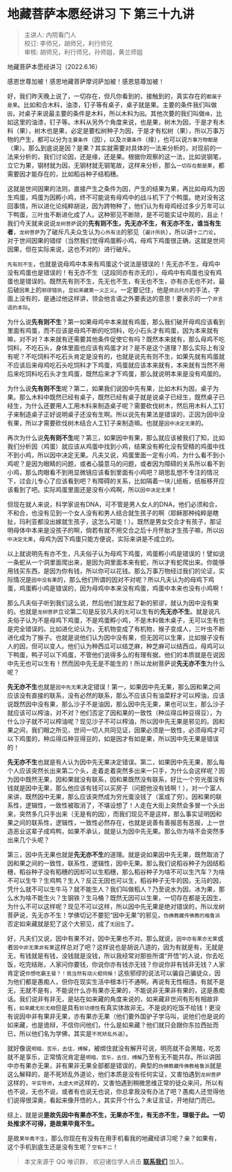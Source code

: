 # 地藏菩萨本愿经讲习 下 第三十九讲

> 主讲人: 内院看门人 <br />
> 校订: 李师兄，胡师兄，利行师兄 <br />
> 审核: 胡师兄，利行师兄，孙师姐，黄兰师姐 <br />

地藏菩萨本愿经讲习（2022.6.16）

感恩世尊加被！感恩地藏菩萨摩诃萨加被！感恩慈尊加被！

好，我们昨天晚上说了，一切存在，但凡你看到的，接触到的，真实存在的`都属于是果`。比如和合木料，油漆，钉子等有桌子，桌子就是果。主要的条件我们叫做`因`，对桌子来说最主要的条件是木料，所以木料为`因`。其他次要的我们叫做`缘`，比如这里的油漆，钉子等。木料从另外个角度来说，也是果，树木为因，于是才有木料（果），树木也是果，必定是要松树种子为因，于是才有松树（果），所以万事万物的产生，都可以分为`主要条件`（因），以及`次要条件`（缘），也可以说`万事万物都是`（果）。那么到底说是因？是果？其实就需要对具体的一法来分析的，对现前的一法来分析的，我们讨论因，还是缘，还是果。根据你观察的这一法，比如说钢笔，立它为果，钢材就为因，无钢材就无钢笔故，这样来分析，那么`一切存在都是果`，都需要因才能存在的，比如稻谷种子结稻穗。

这就是世间因果的法则，直接产生之条件为因，产生的结果为果，再比如母鸡为因生鸡蛋，鸡蛋为因孵小鸡，终不可能说有母鸡中的战斗机下了个鸭蛋。绝对没有这回事情，所以进化论纯粹胡说，因为跨物种了，他们认为有母鸡经过多少万年可以下鸭蛋，三叶虫不断进化成了人。这种邪见不断除，是不可能实证中观的，且止！我们今天就来说说`龙树菩萨`说的**先有则不生，先无亦不生，有无亦不生，谁当有生者**，`龙树菩萨`为了破斥凡夫众生认为`心外有法`的邪见（`遍计所执`），所以讲`十二门论`，对于世间因果的错缪（当然我们觉得鸡蛋孵小鸡，母鸡下鸡蛋很正确，这就是世间因果，但在实际来说，这也不对的）进行破斥。

`先有则不生`，也就是说母鸡中本来有鸡蛋这个说法是错误的！先无亦不生，母鸡中没有鸡蛋也是错误的！有无亦不生（这段同亦有亦无的），母鸡中有鸡蛋也没有鸡蛋也是错误的。既然先有则不生，先无也不生，有无也不生，亦有亦无也不对，最后破`因果`上的`邪缪错执`，`显如来藏第一义正义`。一定要记住，他是`烘云托月`的手法，字面上没有的，是通过他这样讲，领会他言语之外要表达的意思！要表示的一个`非言语的本际`。

为什么说**先有则不生**？第一如果母鸡中本来就有鸡蛋，那么我们破开母鸡应该看到里面有鸡蛋，而不应该是母鸡不断的吃饲料，吃小石头才有鸡蛋，因为本来就有嘛，对不对？本来就有还需要其他条件促使它有吗？既然本来就有，那么母鸡不吃饲料，不吃石头，身体里面也应该有鸡蛋才对？是不是这个道理？那么实际上有没有呢？不吃饲料不吃石头肯定是没有的，也就是说先有则不生，如果先就有鸡蛋就不应该后来母鸡吃石头吃饲料才下鸡蛋，鸡蛋就应该本来就有，本来就有当然不用后来吃饲料吃石头才生鸡蛋，既然后来才下鸡蛋，那么就说明本来是没有鸡蛋的。

为什么说**先有则不生**呢？第二，如果我们说因中先有果，比如木料为因，桌子为果。那么木料中既然已经有桌子，既然已经有桌子就是说桌子已经生，既然桌子已经生，为什么还要用人工用木料来制造桌子呢？需要砍伐树木，然后用木料人工钉子来制造桌子正好说明桌子还没有生啊。所以说先有果法是错误的，正因为因中没有果，所以才需要砍伐树木结合人工钉子来制造嘛。也就是`因中决定无果`的。

再次为什么说**先有则不生**呢？第三，如果因中有果，那么就应该被我们了知，比如我们分析因（鸡蛋）就应该从鸡蛋中找到小鸡，结果没有孵化没有受精的鸡蛋中找不到小鸡，所以因中决定无果。凡夫又说，鸡蛋里面一定有小鸡，为什么看不到小鸡呢？是因为眼睛的问题，或者心猿意马的问题，或者因为障碍的关系所以看不到小鸡，那么肉眼看不到用显微镜应该看到里面有小鸡吧？胡思乱想不专注的情况下，过会儿专心了应该看到吧？有障碍的关系，比如隔着一块儿纸板，纸板移开应该看到了吧。实际鸡蛋里面还是没有小鸡啊，所以`因中决定无果`！

但现在就人来说，科学家说有DNA，可不管是男人女人的DNA，他们必须和合，不和合，也没有见到一个女人没有和男人结合就生孩子的啊（耶稣那种纯粹是瞎扯，玛利亚都没出嫁就生孩子，这怎么可能！）。既然是男女交合才有孩子，那证明母体中本来是没孩子的啊，倘若有就不用交合之后十月怀胎才生孩子嘛，所以`因中决定无果`，母鸡为因下鸡蛋只能方便说，实际来讲是不成立的。

以上就说明先有亦不生，凡夫俗子认为母鸡下鸡蛋，鸡蛋孵小鸡是错误的！譬如说一条蛇从一个洞里面爬出来，是因为洞里面本来有蛇，所以才有蛇爬出来。你能够用钱买东西，是因为你有钱，所以你可以花钱。那么万事万物经过我们的论证，实际情况是`因中没有果`的，那么他们所谓的因对不对呢？所以凡夫认为的母鸡下鸡蛋，鸡蛋孵小鸡是错误的，因为母鸡中本来没有鸡蛋，鸡蛋中本来也没有小鸡啊！

那么凡夫俗子听到我们这么说，然后他们就生起了新的邪谬，就认为因中没有果的。也就是`龙树菩萨`立论第二句是反驳凡夫的`无`可以生有的**先无亦不生**。就是说凡夫俗子认为不是母鸡下鸡蛋，不是鸡蛋孵小鸡，不是木料做木桌子，无可以生有也是完全错误的。比如进化论认为，无机物变成了有机物，猴子变成人，三叶虫不断进化成为了猴子。也就是说他们认为因中没有果，但无因可以生果，比如猴子没有人的因，但可以变人。他们认为种西瓜可以结芝麻，种芝麻可以结西瓜，母鸡可以下鸭蛋，鸭子可以下鸡蛋，不管他们说得多么的有理有据，他们的本质就是在说因中先无也可以生有！然而因中先无是不能生的！所以龙树菩萨说**先无亦不生**为什么呢？

**先无亦不生**也就是`因中先无果`决定错误！第一，如果因中先无果，那么因和果之间应该没有直接的联系，没有必然的联系，那么不应该只有油菜籽才可以榨油，应该说既然因中没有果，那么沙子不是油因，那么因中先无果，果也可以生，那么沙子就应该可以榨油，对不对？他们否定了因和果的一致性（种瓜得瓜种豆得豆），为什么沙子就不可以榨油呢？现见沙子不可以榨油，所以因中先无果是邪见的。因和果之间，我们眼之所见，世间一切人共同见证，因果必须是一致性，必须母鸡才可以下鸡蛋的，种瓜得瓜种豆得豆的，如是因才有如是果，所以因中先无果是错误的！

**先无亦不生**也就是有人认为因中先无果决定错误。第二，如果因中先无果，那么每个人应该突然长出来第二个头，走着走着突然多出来一只手，为什么会这样呢？因为因中既然无果，因和果就没有联系，因和果既然没有联系，好比一个穷光蛋没有钱就是因中无果，那么他应该有钱可以买房子（问题他没有钱啊！），对一个富人来讲，既然因中无果，那么应该突然成为穷光蛋没钱了（富成了穷）。因和果的联系性，逻辑性，一致性被取消了，不堪设想了！人走在大街上突然会多冒一个头出来，突然多几只手出来（无是有的因），而我们现见不是这样，那么事实证明因和果之间的联系性，逻辑性，一致性必然存在，也就是说善有善报恶有恶报，上一世造恶业这辈子成鸡鸭，如果不承认，就是认为因中先无果。那么你为啥不会突然多出来几个头呢？

第三，因中先无果也就是**先无亦不生**的道理。就是说如果因中先无果，既然取消了因和果之间的一致性，联系性，逻辑性，因中无果。那么我们说稻谷种子为因结稻穗，稻谷种子没有稻穗的因却可以生稻穗，那么稻谷种子为啥不可以生汽车？为啥不可以生牛？生鸡鸭？生人？反正无因也可以生，稻谷种子无牛的因，无马的因，凭什么就不可以生牛马？就不能生人？我们叫做稻人？乃至说水为因，冰为果，那么水为啥不能生火？生钢铁？生马桶？既然无因可以生果，一切存在都是无因生，为什么不可以这样呢？现见不可以这样，所以因中先无果是绝对错误的，所以龙树菩萨说，先无亦不生！学佛切记不要犯“因中无果”的邪见，`伪佛教藏传佛教的格鲁派`否定如来藏就是犯了这个大邪见，成了`无因生`了。

好，凡夫们又说，因中有果不对，因中无果也不对。那么就说，`因中亦有果亦无果`或者`因中非无果非有果`这样总对了吧？这样说也是胡说八道的，因为有就是有，无就是无，有钱就是有钱，没钱就是没钱，所以我经常对那些所谓“开悟”的人说，你去吃饭，吃完结账，人家问你要钱，你说你亦有钱亦无钱？你说你非有钱非无钱？人家肯定说`你想吃霸王餐？！我当然有烧火棍伺候！`这些邪缪的说法可以骗自己骗徒众，因为他们都是愚痴人，但你在现实生活中根本行不通啊。再说有无性相违，有就不是无，无就不是有，不能说什么亦有果亦无果的，不能说非无果非有果的，这是愚痴话。我们说非有非无，是站在如来藏的角度来说的，如来藏非世间有形有相故非有，`如来藏无形无相`但是具有`妙功德性`有真实体故非无。不是说的吃饭不给钱！更没有说因中非有果非无果，亦有果亦无果（他们要外国驴子学马叫，说他们也是说的如来藏，也是诡辩，不信你问他们，什么是如来藏？他们就只会跟你东拉西扯而已，所以他们名为学佛，其实是`不死矫乱外道`）。

就好像说`明暗，苦乐，去住，缚解`，被绑住就没有解开可说，明亮就不会黑暗，吃苦就不是享乐，正常情况肯定是`明暗，苦乐，去住，缚解`乃至有无不能共存。所以讲因中亦有果亦无果，非有果非无果全部都是错误的，典型的`伪佛教藏传佛教格鲁派`就是这么解释的，是不死矫乱外道论，他们本质是没有任何实证，又害怕遇到`龙树菩萨`这样的，`平实导师`，`太虚大师`这样的，又害怕遇到稍微思维正常的徒众来问，所以有也不说，无也不说，或者有也说无也说，你总拿我没有办法了吧？愚痴人还觉得他们说得很深奥，看起来像开悟的人，其实开个什么？未证言证，开地狱门而已。

综上，就是说**是故先因中有果亦不生，无果亦不生，有无亦不生，理极于此。一切处推求不可得，是故果毕竟不生。**

是故`果毕竟不生`，那么你现在有没有在用手机看我的地藏经讲习呢？亲？如果有，这个手机到底生还是没有生呢？`空有不二`！

> 本文来源于 QQ 唯识群， 欢迎诸位学人点击 **[联系我们](https://mp.weixin.qq.com/s/lZCfWjmLjgNR165Tx4_bCQ)** 加入。
